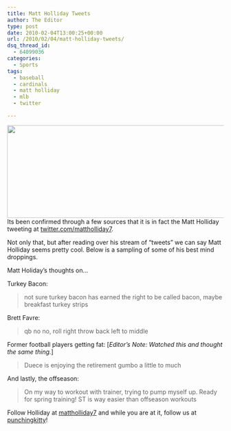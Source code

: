```yaml
---
title: Matt Holliday Tweets
author: The Editor
type: post
date: 2010-02-04T13:00:25+00:00
url: /2010/02/04/matt-holliday-tweets/
dsq_thread_id:
  - 64099036
categories:
  - Sports
tags:
  - baseball
  - cardinals
  - matt holliday
  - mlb
  - twitter

---
```

[<img class="aligncenter size-full wp-image-3146" title="matt-holliday" src="http://punchingkitty.com/wp-content/uploads/2010/02/matt-holliday.jpg" alt="" width="666" height="215" srcset="http://media.punchingkitty.com/wordpress/2010/02/matt-holliday.jpg 666w, http://media.punchingkitty.com/wordpress/2010/02/matt-holliday-300x96.jpg 300w" sizes="(max-width: 666px) 100vw, 666px" />][1]Its been confirmed through a few sources that it is in fact the Matt Holliday tweeting at <a href="http://twitter.com/mattholliday7" target="_blank">twitter.com/mattholliday7</a>.

Not only that, but after reading over his stream of &#8220;tweets&#8221; we can say Matt Holliday seems pretty cool. Below is a sampling of some of his best mind droppings.

Matt Holiday&#8217;s thoughts on&#8230;

Turkey Bacon:

> not sure turkey bacon has earned the right to be called bacon, maybe breakfast turkey strips

Brett Favre:

> qb no no, roll right throw back left to middle

Former football players getting fat: [_Editor&#8217;s Note: Watched this and thought the same thing._]

> Duece is enjoying the retirement gumbo a little to much

And lastly, the offseason:

> On my way to workout with trainer, trying to pump myself up. Ready for spring training! ST is way easier than offseason workouts

Follow Holliday at [mattholliday7][2] and while you are at it, follow us at <a href="http://twitter.com/punchingkitty" target="_blank">punchingkitty</a>!

 [1]: http://punchingkitty.com/wp-content/uploads/2010/02/matt-holliday.jpg
 [2]: http://twitter.com/mattholliday7